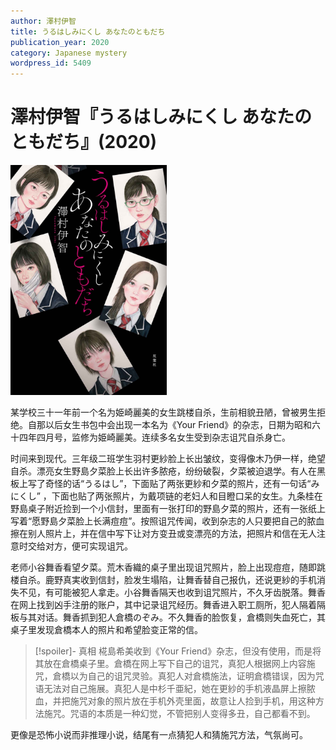 ```yaml
---
author: 澤村伊智
title: うるはしみにくし あなたのともだち
publication_year: 2020
category: Japanese mystery
wordpress_id: 5409
---
```


# 澤村伊智『うるはしみにくし あなたのともだち』(2020)

<img src=images/2020_cover.jpg width=250/>

某学校三十一年前一个名为姫崎麗美的女生跳楼自杀，生前相貌丑陋，曾被男生拒绝。自那以后女生书包中会出现一本名为《Your Friend》的杂志，日期为昭和六十四年四月号，监修为姫崎麗美。连续多名女生受到杂志诅咒自杀身亡。

时间来到现代。三年级二班学生羽村更紗脸上长出皱纹，变得像木乃伊一样，绝望自杀。漂亮女生野島夕菜脸上长出许多脓疮，纷纷破裂，夕菜被迫退学。有人在黑板上写了奇怪的话“うるはし”，下面贴了两张更紗和夕菜的照片，还有一句话“みにくし” ，下面也贴了两张照片，为戴项链的老妇人和目瞪口呆的女生。九条桂在野島桌子附近捡到一个小信封，里面有一张打印的野島夕菜的照片，还有一张纸上写着“愿野島夕菜脸上长满痘痘”。按照诅咒传闻，收到杂志的人只要把自己的脓血擦在别人照片上，并在信中写下让对方变丑或变漂亮的方法，把照片和信在无人注意时交给对方，便可实现诅咒。

老师小谷舞香看望夕菜。荒木香織的桌子里出现诅咒照片，脸上出现痘痘，随即跳楼自杀。鹿野真実收到信封，脸发生塌陷，让舞香替自己报仇，还说更紗的手机消失不见，有可能被犯人拿走。小谷舞香隔天也收到诅咒照片，不久牙齿脱落。舞香在网上找到凶手注册的账户，其中记录诅咒经历。舞香进入职工厕所，犯人隔着隔板与其对话。舞香抓到犯人倉橋のぞみ。不久舞香的脸恢复，倉橋则失血死亡，其桌子里发现倉橋本人的照片和希望脸变正常的信。

> [!spoiler]- 真相
> 椛島希美收到《Your Friend》杂志，但没有使用，而是将其放在倉橋桌子里。倉橋在网上写下自己的诅咒，真犯人根据网上内容施咒，倉橋以为自己的诅咒灵验。真犯人对倉橋施法，证明倉橋错误，因为咒语无法对自己施展。真犯人是中杉千亜紀，她在更紗的手机液晶屏上擦脓血，并把施咒对象的照片放在手机外壳里面，故意让人捡到手机，用这种方法施咒。咒语的本质是一种幻觉，不管把别人变得多丑，自己都看不到。

更像是恐怖小说而非推理小说，结尾有一点猜犯人和猜施咒方法，气氛尚可。